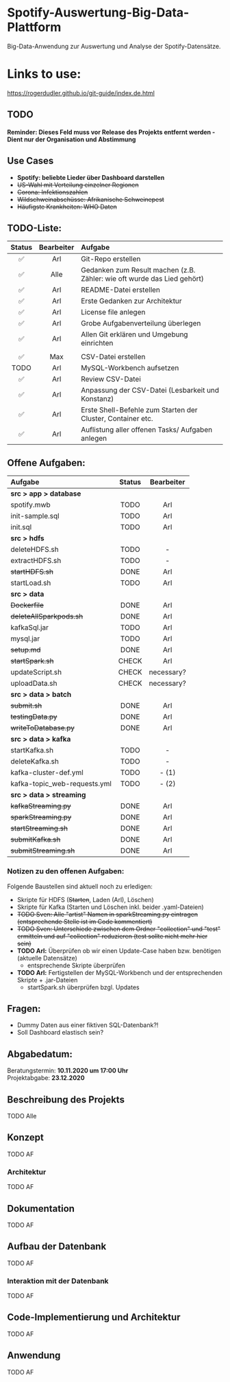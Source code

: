 # Spotify-Auswertung-Big-Data-Plattform

Big-Data-Anwendung zur Auswertung und Analyse der Spotify-Datensätze.

# Links to use:

https://rogerdudler.github.io/git-guide/index.de.html

## TODO

#### Reminder: Dieses Feld muss vor Release des Projekts entfernt werden - Dient nur der Organisation und Abstimmung

## Use Cases

- **Spotify: beliebte Lieder über Dashboard darstellen**
- ~~US-Wahl mit Verteilung einzelner Regionen~~
- ~~Corona: Infektionszahlen~~
- ~~Wildschweinabschüsse: Afrikanische Schweinepest~~
- ~~Häufigste Krankheiten: WHO Daten~~

## TODO-Liste:

|       Status       | Bearbeiter | Aufgabe                                                                 |
| :----------------: | :--------: | :---------------------------------------------------------------------- |
| :white_check_mark: | Arl        | Git-Repo erstellen                                                      |
| :white_check_mark: | Alle       | Gedanken zum Result machen (z.B. Zähler: wie oft wurde das Lied gehört) |
| :white_check_mark: | Arl        | README-Datei erstellen                                                  |
| :white_check_mark: | Arl        | Erste Gedanken zur Architektur                                          |
| :white_check_mark: | Arl        | License file anlegen                                                    |
| :white_check_mark: | Arl        | Grobe Aufgabenverteilung überlegen                                      |
| :white_check_mark: | Arl        | Allen Git erklären und Umgebung einrichten                              |
|                    |            |                                                                         |
| :white_check_mark: | Max        | CSV-Datei erstellen                                                     |
| TODO               | Arl        | MySQL-Workbench aufsetzen                                               |
| :white_check_mark: | Arl        | Review CSV-Datei                                                        |
| :white_check_mark: | Arl        | Anpassung der CSV-Datei (Lesbarkeit und Konstanz)                       |
| :white_check_mark: | Arl        | Erste Shell-Befehle zum Starten der Cluster, Container etc.             |
| :white_check_mark: | Arl        | Auflistung aller offenen Tasks/ Aufgaben anlegen                        |


## Offene Aufgaben:

| Aufgabe                      | Status | Bearbeiter |
| :--------------------------- | :----: | :--------: |
| **src > app > database**     |        |            |
| spotify.mwb                  | TODO   | Arl        |
| init-sample.sql              | TODO   | Arl        |
| init.sql                     | TODO   | Arl        |
| **src > hdfs**               |        |            |
| deleteHDFS.sh                | TODO   | -          |
| extractHDFS.sh               | TODO   | -          |
| ~~startHDFS.sh~~             | DONE   | Arl        |
| startLoad.sh                 | TODO   | Arl        |
| **src > data**               |        |            |
| ~~Dockerfile~~               | DONE   | Arl        |
| ~~deleteAllSparkpods.sh~~    | DONE   | Arl        |
| kafkaSql.jar                 | TODO   | Arl        |
| mysql.jar                    | TODO   | Arl        |
| ~~setup.md~~                 | DONE   | Arl        |
| ~~startSpark.sh~~            | CHECK  | Arl        |
| updateScript.sh              | CHECK  | necessary? |
| uploadData.sh                | CHECK  | necessary? |
| **src > data > batch**       |        |            |
| ~~submit.sh~~                | DONE   | Arl        |
| ~~testingData.py~~           | DONE   | Arl        |
| ~~writeToDatabase.py~~       | DONE   | Arl        |
| **src > data > kafka**       |        |            |
| startKafka.sh                | TODO   | -          |
| deleteKafka.sh               | TODO   | -          |
| kafka-cluster-def.yml        | TODO   | - (1)      |
| kafka-topic_web-requests.yml | TODO   | - (2)      |
| **src > data > streaming**   |        |            |
| ~~kafkaStreaming.py~~        | DONE   | Arl        |
| ~~sparkStreaming.py~~        | DONE   | Arl        |
| ~~startStreaming.sh~~        | DONE   | Arl        |
| ~~submitKafka.sh~~           | DONE   | Arl        |
| ~~submitStreaming.sh~~       | DONE   | Arl        |

### Notizen zu den offenen Aufgaben:

Folgende Baustellen sind aktuell noch zu erledigen:

- Skripte für HDFS (~~Starten~~, Laden (Arl), Löschen)
- Skripte für Kafka (Starten und Löschen inkl. beider .yaml-Dateien)
- ~~TODO Sven: Alle "artist" Namen in sparkStreaming.py eintragen (entsprechende Stelle ist im Code kommentiert)~~
- ~~TODO Sven: Unterschiede zwischen dem Ordner "collection" und "test" ermitteln und auf "collection" reduzieren (test sollte nicht mehr hier sein)~~
- **TODO Arl:** Überprüfen ob wir einen Update-Case haben bzw. benötigen (aktuelle Datensätze)
  - entsprechende Skripte überprüfen
- **TODO Arl:** Fertigstellen der MySQL-Workbench und der entsprechenden Skripte + .jar-Dateien
  - startSpark.sh überprüfen bzgl. Updates

## Fragen:

- Dummy Daten aus einer fiktiven SQL-Datenbank?!
- Soll Dashboard elastisch sein?

## Abgabedatum:

Beratungstermin: **10.11.2020 um 17:00 Uhr** <br/>
Projektabgabe: **23.12.2020**

## Beschreibung des Projekts

TODO Alle

## Konzept

TODO AF

### Architektur

TODO AF

## Dokumentation

TODO AF

## Aufbau der Datenbank

TODO AF

### Interaktion mit der Datenbank

TODO AF

## Code-Implementierung und Architektur

TODO AF

## Anwendung

TODO AF
